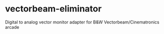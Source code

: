 # vectorbeam-eliminator
Digital to analog vector monitor adapter for B&amp;W Vectorbeam/Cinematronics arcade

